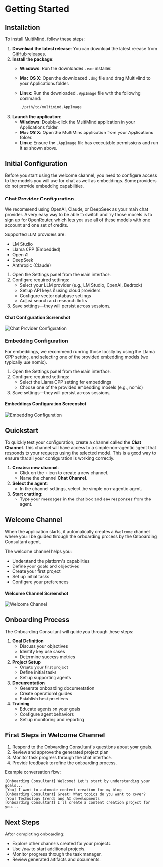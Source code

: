 # Getting Started

## Installation

To install MultiMind, follow these steps:


1. **Download the latest release**: You can download the latest release from [GitHub releases](https://github.com/richardbowman/multimind-agent-platform/releases/).
2. **Install the package**:
   * **Windows**: Run the downloaded `.exe` installer.
   * **Mac OS X**: Open the downloaded `.dmg` file and drag MultiMind to your Applications folder.
   * **Linux**: Run the downloaded `.AppImage` file with the following command:

     ```bash
     ./path/to/multimind.AppImage
     ```
3. **Launch the application**:
   * **Windows**: Double-click the MultiMind application in your Applications folder.
   * **Mac OS X**: Open the MultiMind application from your Applications folder.
   * **Linux**: Ensure the `.AppImage` file has executable permissions and run it as shown above.

## Initial Configuration

Before you start using the welcome channel, you need to configure access to the models you will use for chat as well as embeddings. Some providers do not provide embedding capabilities.

### Chat Provider Configuration

We recommend using OpenAI, Claude, or DeepSeek as your main chat provider. A very easy way to be able to switch and try those models is to sign up for OpenRouter, which lets you use all of these models with one account and one set of credits.

Supported LLM providers are:

* LM Studio
* Llama CPP (Embedded)
* Open AI
* DeepSeek
* Anthropic (Claude)


1. Open the Settings panel from the main interface.
2. Configure required settings:
   * Select your LLM provider (e.g., LM Studio, OpenAI, Bedrock)
   * Set up API keys if using cloud providers
   * Configure vector database settings
   * Adjust search and research limits
3. Save settings—they will persist across sessions.

#### Chat Configuration Screenshot

 ![Chat Provider Configuration](./images/02-settings.png)

### Embedding Configuration

For embeddings, we recommend running those locally by using the Llama CPP setting, and selecting one of the provided embedding models (we typically use nomic).


1. Open the Settings panel from the main interface.
2. Configure required settings:
   * Select the Llama CPP setting for embeddings
   * Choose one of the provided embedding models (e.g., nomic)
3. Save settings—they will persist across sessions.

#### Embeddings Configuration Screenshot

 ![Embedding Configuration](./images/03-embeddings.png)

## Quickstart

To quickly test your configuration, create a channel called the **Chat Channel**. This channel will have access to a simple non-agentic agent that responds to your requests using the selected model. This is a good way to ensure that all your configuration is working correctly.


1. **Create a new channel**:
   * Click on the `+` icon to create a new channel.
   * Name the channel **Chat Channel**.
2. **Select the agent**:
   * In the channel settings, select the simple non-agentic agent.
3. **Start chatting**:
   * Type your messages in the chat box and see responses from the agent.

## Welcome Channel

When the application starts, it automatically creates a `#welcome` channel where you'll be guided through the onboarding process by the Onboarding Consultant agent.

The welcome channel helps you:

* Understand the platform's capabilities
* Define your goals and objectives
* Create your first project
* Set up initial tasks
* Configure your preferences

#### Welcome Channel Screenshot

 ![Welcome Channel](./images/01-welcome.png)

## Onboarding Process

The Onboarding Consultant will guide you through these steps:


1. **Goal Definition**
   * Discuss your objectives
   * Identify key use cases
   * Determine success metrics
2. **Project Setup**
   * Create your first project
   * Define initial tasks
   * Set up supporting agents
3. **Documentation**
   * Generate onboarding documentation
   * Create operational guides
   * Establish best practices
4. **Training**
   * Educate agents on your goals
   * Configure agent behaviors
   * Set up monitoring and reporting

## First Steps in Welcome Channel


1. Respond to the Onboarding Consultant's questions about your goals.
2. Review and approve the generated project plan.
3. Monitor task progress through the chat interface.
4. Provide feedback to refine the onboarding process.

Example conversation flow:

```
[Onboarding Consultant] Welcome! Let's start by understanding your goals...
[You] I want to automate content creation for my blog
[Onboarding Consultant] Great! What topics do you want to cover?
[You] Technology trends and AI developments
[Onboarding Consultant] I'll create a content creation project for you...
```

## Next Steps

After completing onboarding:

* Explore other channels created for your projects.
* Use `/new` to start additional projects.
* Monitor progress through the task manager.
* Review generated artifacts and documents.


